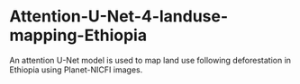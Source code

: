 # Attention-U-Net-4-landuse-mapping-Ethiopia
An attention U-Net model is used to map land use following deforestation in Ethiopia using Planet-NICFI images.
